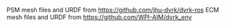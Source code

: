 PSM mesh files and URDF from https://github.com/jhu-dvrk/dvrk-ros
ECM mesh files and URDF from https://github.com/WPI-AIM/dvrk_env

